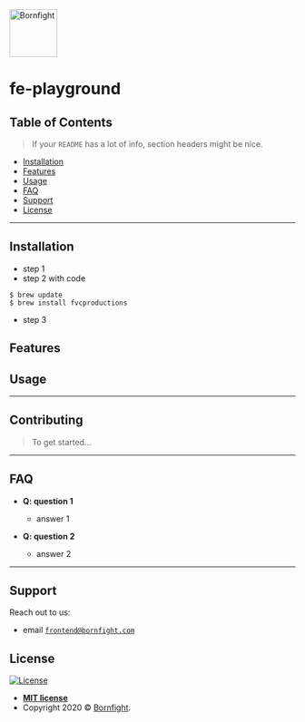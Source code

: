 <a href="http://www.bornfight.com">
<img width="84px" src="https://www.bornfight.com/wp-content/themes/bf/static/ui/BF-sign-dark.svg?" title="Bornfight" alt="Bornfight">
</a>


# fe-playground

> 


## Table of Contents

> If your `README` has a lot of info, section headers might be nice.

- [Installation](#installation)
- [Features](#features)
- [Usage](#usage)
- [FAQ](#faq)
- [Support](#support)
- [License](#license)


---

## Installation

- step 1
- step 2 with code
```shell
$ brew update
$ brew install fvcproductions
```
- step 3

## Features

## Usage

---

## Contributing

> To get started...

---


## FAQ

- **Q: question 1**
    - answer 1

- **Q: question 2**
    - answer 2

---

## Support

Reach out to us:

- email <a href="mailto: frontend@bornfight.com" target="_blank">`frontend@bornfight.com`</a>


## License

[![License](http://img.shields.io/:license-mit-blue.svg?style=flat-square)](http://badges.mit-license.org)

- **[MIT license](http://opensource.org/licenses/mit-license.php)**
- Copyright 2020 © <a href="https://www.bornfight.com" target="_blank">Bornfight</a>.
